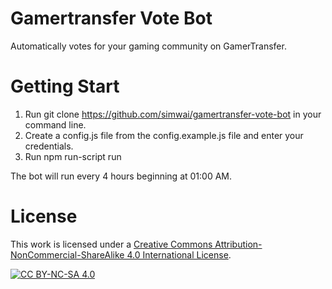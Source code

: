 # Gamertransfer Vote Bot

Automatically votes for your gaming community on GamerTransfer.

# Getting Start

1. Run git clone https://github.com/simwai/gamertransfer-vote-bot in your command line.
2. Create a config.js file from the config.example.js file and enter your credentials.
3. Run npm run-script run

The bot will run every 4 hours beginning at 01:00 AM.

# License

This work is licensed under a
[Creative Commons Attribution-NonCommercial-ShareAlike 4.0 International License][cc-by-nc-sa].

[![CC BY-NC-SA 4.0][cc-by-nc-sa-image]][cc-by-nc-sa]

[cc-by-nc-sa]: http://creativecommons.org/licenses/by-nc-sa/4.0/
[cc-by-nc-sa-image]: https://licensebuttons.net/l/by-nc-sa/4.0/88x31.png
[cc-by-nc-sa-shield]: https://img.shields.io/badge/License-CC%20BY--NC--SA%204.0-lightgrey.svg
